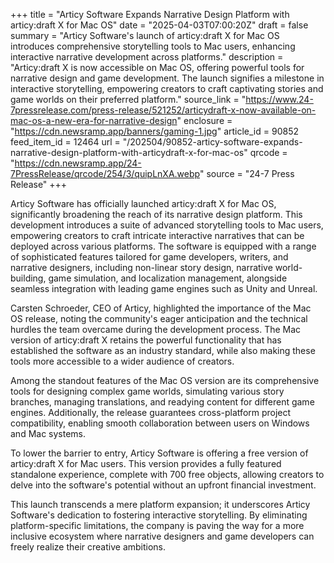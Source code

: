 +++
title = "Articy Software Expands Narrative Design Platform with articy:draft X for Mac OS"
date = "2025-04-03T07:00:20Z"
draft = false
summary = "Articy Software's launch of articy:draft X for Mac OS introduces comprehensive storytelling tools to Mac users, enhancing interactive narrative development across platforms."
description = "Articy:draft X is now accessible on Mac OS, offering powerful tools for narrative design and game development. The launch signifies a milestone in interactive storytelling, empowering creators to craft captivating stories and game worlds on their preferred platform."
source_link = "https://www.24-7pressrelease.com/press-release/521252/articydraft-x-now-available-on-mac-os-a-new-era-for-narrative-design"
enclosure = "https://cdn.newsramp.app/banners/gaming-1.jpg"
article_id = 90852
feed_item_id = 12464
url = "/202504/90852-articy-software-expands-narrative-design-platform-with-articydraft-x-for-mac-os"
qrcode = "https://cdn.newsramp.app/24-7PressRelease/qrcode/254/3/quipLnXA.webp"
source = "24-7 Press Release"
+++

<p>Articy Software has officially launched articy:draft X for Mac OS, significantly broadening the reach of its narrative design platform. This development introduces a suite of advanced storytelling tools to Mac users, empowering creators to craft intricate interactive narratives that can be deployed across various platforms. The software is equipped with a range of sophisticated features tailored for game developers, writers, and narrative designers, including non-linear story design, narrative world-building, game simulation, and localization management, alongside seamless integration with leading game engines such as Unity and Unreal.</p><p>Carsten Schroeder, CEO of Articy, highlighted the importance of the Mac OS release, noting the community's eager anticipation and the technical hurdles the team overcame during the development process. The Mac version of articy:draft X retains the powerful functionality that has established the software as an industry standard, while also making these tools more accessible to a wider audience of creators.</p><p>Among the standout features of the Mac OS version are its comprehensive tools for designing complex game worlds, simulating various story branches, managing translations, and readying content for different game engines. Additionally, the release guarantees cross-platform project compatibility, enabling smooth collaboration between users on Windows and Mac systems.</p><p>To lower the barrier to entry, Articy Software is offering a free version of articy:draft X for Mac users. This version provides a fully featured standalone experience, complete with 700 free objects, allowing creators to delve into the software's potential without an upfront financial investment.</p><p>This launch transcends a mere platform expansion; it underscores Articy Software's dedication to fostering interactive storytelling. By eliminating platform-specific limitations, the company is paving the way for a more inclusive ecosystem where narrative designers and game developers can freely realize their creative ambitions.</p>